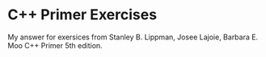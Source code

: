 # C++ Primer Exercises
My answer for exersices from Stanley B. Lippman, Josee Lajoie, Barbara E. Moo C++ Primer 5th edition.
